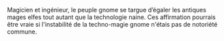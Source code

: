Magicien et ingénieur, le peuple gnome se targue d’égaler les antiques mages elfes tout autant que la technologie naine. Ces affirmation pourrais être vraie si l'instabilité de la techno-magie gnome n'étais pas de notoriété commune.  